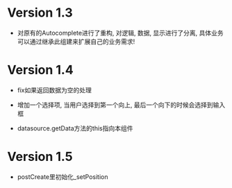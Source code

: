 Version 1.3
============

*   对原有的Autocomplete进行了重构, 对逻辑, 数据, 显示进行了分离, 具体业务可以通过继承此组建来扩展自己的业务需求!

Version 1.4
============

*   fix如果返回数据为空的处理

*   增加一个选择项, 当用户选择到第一个向上, 最后一个向下的时候会选择到输入框

*	datasource.getData方法的this指向本组件

Version 1.5
============

*	postCreate里初始化_setPosition